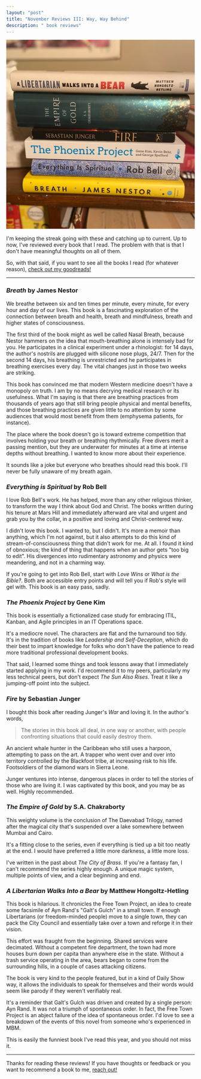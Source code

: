 ```yaml
---
layout: "post"
title: "November Reviews III: Way, Way Behind"
description: " book reviews"
---
```


![A stack of books I've read recently](/uploads/recent_reads_nov_2020_3.jpeg)

I'm keeping the streak going with these and catching up to current. Up to now, I've reviewed every book that I read. The problem with that is that I don't have meaningful thoughts on all of them. 

So, with that said, if you want to see all the books I read (for whatever reason), [check out my goodreads!](https://www.goodreads.com/user/show/62693968-jacob-moore)

---

### *Breath* by James Nestor

We breathe between six and ten times per minute, every minute, for every hour and day of our lives. This book is a fascinating exploration of the connection between breath and health, breath and mindfulness, breath and higher states of consciousness.

The first third of the book might as well be called Nasal Breath, because Nestor hammers on the idea that mouth-breathing alone is intensely bad for you. He participates in a clinical experiment under a rhinologist: for 14 days, the author's nostrils are plugged with silicone nose plugs, 24/7. Then for the second 14 days, his breathing is unrestricted and he participates in breathing exercises every day. The vital changes just in those two weeks are striking.

This book has convinced me that modern Western medicine doesn't have a monopoly on truth. I am by no means decrying medical research or its usefulness. What I'm saying is that there are breathing practices from thousands of years ago that still bring people physical and mental benefits, and those breathing practices are given little to no attention by some audiences that would most benefit from them (emphysema patients, for instance).

The place where the book doesn't go is toward extreme competition that involves holding your breath or breathing rhythmically. Free divers merit a passing mention, but they are underwater for minutes at a time at intense depths without breathing. I wanted to know more about their experience.

It sounds like a joke but everyone who breathes should read this book. I'll never be fully unaware of my breath again.

### *Everything is Spiritual* by Rob Bell

I love Rob Bell's work. He has helped, more than any other religious thinker, to transform the way I think about God and Christ. The books written during his tenure at Mars Hill and immediately afterward are vital and urgent and grab you by the collar, in a positive and loving and Christ-centered way.

I didn't love this book. I wanted to, but I didn't. It's more a memoir than anything, which I'm not against, but it also attempts to do this kind of stream-of-consciousness thing that didn't work for me. At all. I found it kind of obnoxious; the kind of thing that happens when an author gets "too big to edit". His divergences into rudimentary astronomy and physics were meandering, and not in a charming way.

If you're going to get into Rob Bell, start with *Love Wins* or *What is the Bible?*. Both are accessible entry points and will tell you if Rob's style will gel with. This book is an easy pass, sadly.

### *The Phoenix Project* by Gene Kim

This book is essentially a fictionalized case study for embracing ITIL, Kanban, and Agile principles in an IT Operations space.

It's a mediocre novel. The characters are flat and the turnaround too tidy. It's in the tradition of books like *Leadership and Self-Deception*, which do their best to impart knowledge for folks who don't have the patience to read more traditional professional development books.

That said, I learned some things and took lessons away that I immediately started applying in my work. I'd recommend it to my peers, particularly my less technical peers, but don't expect *The Sun Also Rises*. Treat it like a jumping-off point into the subject.

### *Fire* by Sebastian Junger

I bought this book after reading Junger's *War* and loving it. In the author's words,
> The stories in this book all deal, in one way or another, with people confronting situations that could easily destroy them.

An ancient whale hunter in the Caribbean who still uses a harpoon, attempting to pass on the art. A trapper who went over and over into territory controlled by the Blackfoot tribe, at increasing risk to his life. Footsoldiers of the diamond wars in Sierra Leone. 

Junger ventures into intense, dangerous places in order to tell the stories of those who are living it. I was captivated by this book, and you may be as well. Highly recommended.

### *The Empire of Gold* by S.A. Chakraborty

This weighty volume is the conclusion of The Daevabad Trilogy, named after the magical city that's suspended over a lake somewhere between Mumbai and Cairo.

It's a fitting close to the series, even if everything is tied up a bit too neatly at the end. I would have preferred a little more darkness, a little more loss.

I've written in the past about *The City of Brass*. If you're a fantasy fan, I can't recommend the series highly enough. A unique magic system, multiple points of view, and a clear beginning and end.

### *A Libertarian Walks Into a Bear* by Matthew Hongoltz-Hetling

This book is hilarious. It chronicles the Free Town Project, an idea to create some facsimile of Ayn Rand's "Galt's Gulch" in a small town. If enough Libertarians (or freedom-minded people) move to a single town, they can pack the City Council and essentially take over a town and reforge it in their vision.

This effort was fraught from the beginning. Shared services were decimated. Without a competent fire department, the town had more houses burn down per capita than anywhere else in the state. Without a trash service operating in the area, bears began to come from the surrounding hills, in a couple of cases attacking citizens.

The book is very kind to the people featured, but in a kind of Daily Show way, it allows the individuals to speak for themselves and their words would seem like parody if they weren't verifiably real.

It's a reminder that Galt's Gulch was driven and created by a single person: Ayn Rand. It was not a triumph of spontaneous order. In fact, the Free Town Project is an abject failure of the idea of spontaneous order. I'd love to see a breakdown of the events of this novel from someone who's experienced in MBM.

This is easily the funniest book I've read this year, and you should not miss it.

---
Thanks for reading these reviews! If you have thoughts or feedback or you want to recommend a book to me, [reach out!](/about)